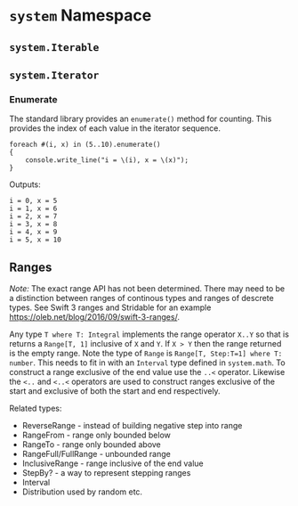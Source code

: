 # `system` Namespace

## `system.Iterable`

## `system.Iterator`

### Enumerate

The standard library provides an `enumerate()` method for counting. This provides the index of each value in the iterator sequence.

```azoth
foreach #(i, x) in (5..10).enumerate()
{
    console.write_line("i = \(i), x = \(x)");
}
```

Outputs:

```console
i = 0, x = 5
i = 1, x = 6
i = 2, x = 7
i = 3, x = 8
i = 4, x = 9
i = 5, x = 10
```

## Ranges

*Note:* The exact range API has not been determined. There may need to be a distinction between ranges of continous types and ranges of descrete types. See Swift 3 ranges and Stridable for an example https://oleb.net/blog/2016/09/swift-3-ranges/.

Any type `T where T: Integral` implements the range operator `X..Y` so that is returns a `Range[T, 1]` inclusive of `X` and `Y`. If `X > Y` then the range returned is the empty range. Note the type of `Range` is `Range[T, Step:T=1] where T: number`. This needs to fit in with an `Interval` type defined in `system.math`. To construct a range exclusive of the end value use the `..<` operator. Likewise the `<..` and `<..<` operators are used to construct ranges exclusive of the start and exclusive of both the start and end respectively.

Related types:

* ReverseRange - instead of building negative step into range
* RangeFrom - range only bounded below
* RangeTo - range only bounded above
* RangeFull/FullRange - unbounded range
* InclusiveRange - range inclusive of the end value
* StepBy? - a way to represent stepping ranges
* Interval
* Distribution used by random etc.
